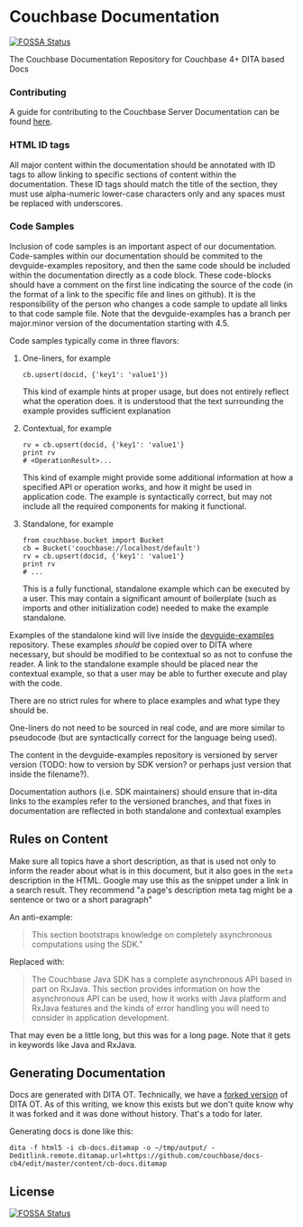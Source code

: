 # Couchbase Documentation
[![FOSSA Status](https://app.fossa.io/api/projects/git%2Bgithub.com%2Fsunit4155%2Fdocs-cb4.svg?type=shield)](https://app.fossa.io/projects/git%2Bgithub.com%2Fsunit4155%2Fdocs-cb4?ref=badge_shield)


The Couchbase Documentation Repository for Couchbase 4+ DITA based Docs

### Contributing
A guide for contributing to the Couchbase Server Documentation can be found 
[here](CONTRIBUTING.md).

### HTML ID tags
All major content within the documentation should be annotated with ID
tags to allow linking to specific sections of content within the
documentation.  These ID tags should match the title of the section,
they must use alpha-numeric lower-case characters only and any spaces
must be replaced with underscores.

### Code Samples
Inclusion of code samples is an important aspect of our documentation.
Code-samples within our documentation should be commited to the
devguide-examples repository, and then the same code should be
included within the documentation directly as a code block.  These
code-blocks should have a comment on the first line indicating the
source of the code (in the format of a link to the specific file and
lines on github).  It is the responsibility of the person who changes
a code sample to update all links to that code sample file.  Note that
the devguide-examples has a branch per major.minor version of the
documentation starting with 4.5.

Code samples typically come in three flavors:
1. One-liners, for example
   
   ```
   cb.upsert(docid, {'key1': 'value1'})
   ```
   
   This kind of example hints at proper usage, but does not entirely reflect what the operation does.
   it is understood that the text surrounding the example provides sufficient explanation
2. Contextual, for example
   
   ```
   rv = cb.upsert(docid, {'key1': 'value1'}
   print rv
   # <OperationResult>...
   ```
   
   This kind of example might provide some additional information at how a specified API or
   operation works, and how it might be used in application code. The example is syntactically
   correct, but may not include all the required components for making it functional.
3. Standalone, for example
   
   ```
   from couchbase.bucket import Bucket
   cb = Bucket('couchbase://localhost/default')
   rv = cb.upsert(docid, {'key1': 'value1'}
   print rv
   # ...
   ```
   
   This is a fully functional, standalone example which can be executed by a user. This may
   contain a significant amount of boilerplate (such as imports and other initialization code)
   needed to make the example standalone.

Examples of the standalone kind will live inside the [devguide-examples](https://github.com/couchbaselabs/devguide-examples) repository. These examples _should_ be copied over to DITA where necessary, but should be modified to be contextual so as not to confuse the reader. A link to the standalone example should be placed near the contextual example, so that a user may be able to further execute and play with the code.

There are no strict rules for where to place examples and what type they should be.

One-liners do not need to be sourced in real code, and are more similar to pseudocode (but are syntactically correct for the language being used).

The content in the devguide-examples repository is versioned by server version (TODO: how to version by SDK version? or perhaps just version that inside the filename?).

Documentation authors (i.e. SDK maintainers) should ensure that in-dita links to the examples refer to the versioned branches, and that fixes in documentation are reflected in both standalone and contextual examples

## Rules on Content
Make sure all topics have a short description, as that is used not only
to inform the reader about what is in this document, but it also goes
in the `meta` description in the HTML.  Google may use this as the
snippet under a link in a search result.  They recommend "a page's
description meta tag might be a sentence or two or a short paragraph"

An anti-example:
> This section bootstraps knowledge on completely asynchronous
computations using the SDK."

Replaced with:
> The Couchbase Java SDK has a complete asynchronous API based in part
on RxJava. This section provides information on how the asynchronous
API can be used, how it works with Java platform and RxJava features
and the kinds of error handling you will need to consider in application
development.

That may even be a little long, but this was for a long page.  Note that
it gets in keywords like Java and RxJava.

## Generating Documentation

Docs are generated with DITA OT. Technically, we have a [forked
version](https://github.com/couchbaselabs/dita-ot-2.1.1) of DITA OT.
As of this writing, we know this exists but we don't quite know why it
was forked and it was done without history.  That's a todo for later.

Generating docs is done like this:
```
dita -f html5 -i cb-docs.ditamap -o ~/tmp/output/ -Deditlink.remote.ditamap.url=https://github.com/couchbase/docs-cb4/edit/master/content/cb-docs.ditamap
```



## License
[![FOSSA Status](https://app.fossa.io/api/projects/git%2Bgithub.com%2Fsunit4155%2Fdocs-cb4.svg?type=large)](https://app.fossa.io/projects/git%2Bgithub.com%2Fsunit4155%2Fdocs-cb4?ref=badge_large)